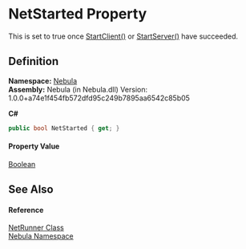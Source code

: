 # NetStarted Property


This is set to true once <a href="M_Nebula_NetRunner_StartClient">StartClient()</a> or <a href="M_Nebula_NetRunner_StartServer">StartServer()</a> have succeeded.



## Definition
**Namespace:** <a href="N_Nebula">Nebula</a>  
**Assembly:** Nebula (in Nebula.dll) Version: 1.0.0+a74e1f454fb572dfd95c249b7895aa6542c85b05

**C#**
``` C#
public bool NetStarted { get; }
```



#### Property Value
<a href="https://learn.microsoft.com/dotnet/api/system.boolean" target="_blank" rel="noopener noreferrer">Boolean</a>

## See Also


#### Reference
<a href="T_Nebula_NetRunner">NetRunner Class</a>  
<a href="N_Nebula">Nebula Namespace</a>  
